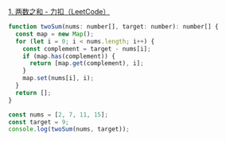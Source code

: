 [1. 两数之和 - 力扣（LeetCode）](https://leetcode.cn/problems/two-sum/description/)



```javascript
function twoSum(nums: number[], target: number): number[] {
  const map = new Map();
  for (let i = 0; i < nums.length; i++) {
    const complement = target - nums[i];
    if (map.has(complement)) {
      return [map.get(complement), i];
    }
    map.set(nums[i], i);
  }
  return [];
}

const nums = [2, 7, 11, 15];
const target = 9;
console.log(twoSum(nums, target));

```

